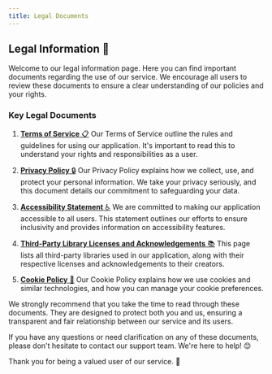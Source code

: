 ```yaml
---
title: Legal Documents
---
```


## Legal Information 📜

Welcome to our legal information page. Here you can find important documents regarding the use of our service. We encourage all users to review these documents to ensure a clear understanding of our policies and your rights.

### Key Legal Documents

1. [**Terms of Service** 📋](./ToS/)
   Our Terms of Service outline the rules and guidelines for using our application. It's important to read this to understand your rights and responsibilities as a user.

2. [**Privacy Policy** 🔒](./privacy/)
   Our Privacy Policy explains how we collect, use, and protect your personal information. We take your privacy seriously, and this document details our commitment to safeguarding your data.

3. [**Accessibility Statement** ♿](./a11y/)
   We are committed to making our application accessible to all users. This statement outlines our efforts to ensure inclusivity and provides information on accessibility features.

4. [**Third-Party Library Licenses and Acknowledgements** 📚](./license-notice/)
   This page lists all third-party libraries used in our application, along with their respective licenses and acknowledgements to their creators.

5. [**Cookie Policy** 🍪](./cookie/)
   Our Cookie Policy explains how we use cookies and similar technologies, and how you can manage your cookie preferences.

We strongly recommend that you take the time to read through these documents. They are designed to protect both you and us, ensuring a transparent and fair relationship between our service and its users.

If you have any questions or need clarification on any of these documents, please don't hesitate to contact our support team. We're here to help! 😊

Thank you for being a valued user of our service. 🙏
